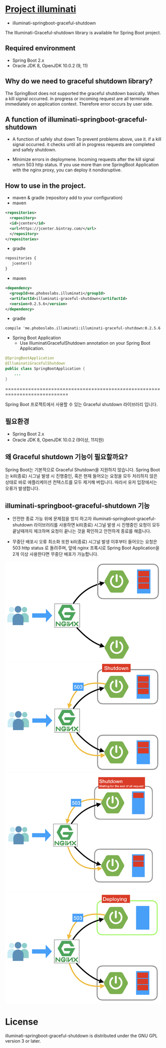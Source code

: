 # [Project illuminati](https://github.com/LeeKyoungIl/illuminati)
 - illuminati-springboot-graceful-shutdown
 
 The Illuminati-Graceful-shutdown library is available for Spring Boot project.
 
 ## Required environment
  - Spring Boot 2.x
  - Oracle JDK 8, OpenJDK 10.0.2 (9, 11)
  
 ## Why do we need to graceful shutdown library?
 
 The SpringBoot does not supported the graceful shutdown basically.
 When a kill signal occurred. in progress or incoming request are all 
 terminate immediately on application context.
 Therefore error occurs by user side.
 
 ## A function of illuminati-springboot-graceful-shutdown
 
 - A function of safely shut down
 To prevent problems above, use it. 
 if a kill signal occurred. it checks until all in progress requests are completed and safely shutdown.
 
 - Minimize errors in deploymene.
 Incoming requests after the kill signal return 503 http status.
 If you use more than one SpringBoot Application with the nginx proxy, you can deploy it nondisruptive.

## How to use in the project.

- maven & gradle (repository add to your configuration)
 - maven
 ```xml
 <repositories>
   <repository>
   <id>jcenter</id>
   <url>https://jcenter.bintray.com/</url>
   </repository>
</repositories>
 ```
 - gradle
 ```xml
repositories {
    jcenter()
}
 ```

- maven
```xml
<dependency>
  <groupId>me.phoboslabs.illuminati</groupId>
  <artifactId>illuminati-graceful-shutdown</artifactId>
  <version>0.2.5.6</version>
</dependency>
```
- gradle
```xml
compile 'me.phoboslabs.illuminati:illuminati-graceful-shutdown:0.2.5.6'
```

- Spring Boot Application
    - Use IlluminatiGracefulShutdown annotation on your Spring Boot Application.
```java
@SpringBootApplication
@IlluminatiGracefulShutdown
public class SpringBootApplication {
    ...
}
```

============================================================================

Spring Boot 프로젝트에서 사용할 수 있는 Graceful shutdown 라이브러리 입니다.

## 필요환경
 - Spring Boot 2.x
 - Oracle JDK 8, OpenJDK 10.0.2 (9이상, 11지원)
 
## 왜 Graceful shutdown 기능이 필요할까요?

Spring Boot는 기본적으로 Graceful Shutdown을 지원하지 않습니다.
Spring Boot는 kill(종료) 시그널 발생 시 진행중인, 혹은 현재 들어오는 요청을 
모두 처리하지 않은 상태로 바로 애플리케이션 컨텍스트를 모두 제거해 버립니다.
따라서 유저 입장에서는 오류가 발생합니다.

## illuminati-springboot-graceful-shutdown 기능

- 안전한 종료 가능
위에 문제점을 방지 하고자 illuminati-springboot-graceful-shutdown 라이브러리를 사용하면
kill(종료) 시그널 발생 시 진행중인 요청이 모두 끝날때까지 체크하며 요청이 끝나는
것을 확인하고 안전하게 종료를 해줍니다. 

- 무중단 배포시 오류 최소화
또한 kill(종료) 시그널 발생 이후부터 들어오는 요청은 503 http status 로 돌려주며,
앞에 nginx 프록시로 Spring Boot Application을 2개 이상 사용한다면 무중단 배포가 가능합니다. 

![image](https://github.com/LeeKyoungIl/springboot-graceful-shutdown/blob/master/image/sample_1.png)
![image](https://github.com/LeeKyoungIl/springboot-graceful-shutdown/blob/master/image/sample_2.png)
![image](https://github.com/LeeKyoungIl/springboot-graceful-shutdown/blob/master/image/sample_3_1.png)
![image](https://github.com/LeeKyoungIl/springboot-graceful-shutdown/blob/master/image/sample_4.png)

# License
illuminati-springboot-graceful-shutdown is distributed under the GNU GPL version 3 or later.
